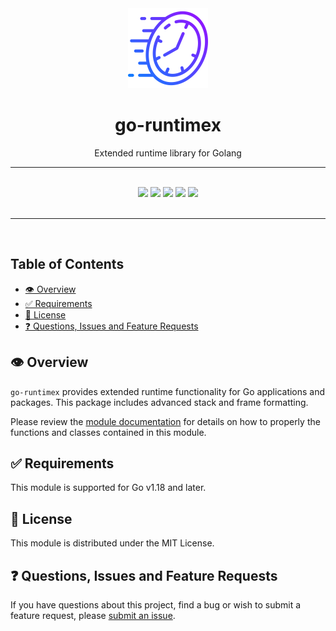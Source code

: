 <div align="center">
  <img width="128" src="./logo.png" alt="runtime logo" />
  <h1>go-runtimex</h1>
  <p>Extended runtime library for Golang</p>
  <hr />
  <br />
  <a href="https://pkg.go.dev/go.joshhogle.dev/runtimex" target="_blank"><img src="https://img.shields.io/badge/go-reference-2a7d98?style=for-the-badge" /></a>
  <a href="https://goreportcard.com/report/go.joshhogle.dev/runtimex" target="_blank"><img src="https://goreportcard.com/badge/go.joshhogle.dev/runtimex?style=for-the-badge" /></a>
  <a href="#"><img src="https://img.shields.io/badge/stability-alpha-pink?style=for-the-badge" /></a>
  <a href="https://en.wikipedia.org/wiki/MIT_License" target="_blank"><img src="https://img.shields.io/badge/license-MIT-maroon?style=for-the-badge" /></a>
  <a href="#"><img src="https://img.shields.io/badge/support-community-purple?style=for-the-badge" /></a>
</div>
<br />
<hr />
<br />

<!-- omit in toc -->
## Table of Contents
- [👁️ Overview](#️-overview)
- [✅ Requirements](#-requirements)
- [📃 License](#-license)
- [❓ Questions, Issues and Feature Requests](#-questions-issues-and-feature-requests)

## 👁️ Overview

`go-runtimex` provides extended runtime functionality for Go applications and packages. This package includes advanced stack and frame formatting.

Please review the [module documentation](https://pkg.go.dev/go.joshhogle.dev/runtimex) for details on how to properly the functions and classes contained in this module.

## ✅ Requirements

This module is supported for Go v1.18 and later.

## 📃 License

This module is distributed under the MIT License.

## ❓ Questions, Issues and Feature Requests

If you have questions about this project, find a bug or wish to submit a feature request, please [submit an issue](https://github.com/joshhogle/go-runtimex/issues).
